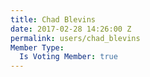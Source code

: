 ```yaml
---
title: Chad Blevins
date: 2017-02-28 14:26:00 Z
permalink: users/chad_blevins
Member Type:
  Is Voting Member: true
---
```



